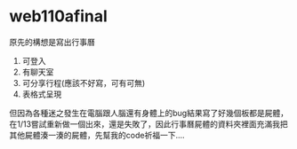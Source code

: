 # web110afinal

原先的構想是寫出行事曆
1. 可登入
2. 有聊天室
3. 可分享行程(應該不好寫，可有可無)
4. 表格式呈現

但因為各種迷之發生在電腦跟人腦還有身體上的bug結果寫了好幾個板都是屍體，在1/13嘗試重新做一個出來，還是失敗了，因此行事曆屍體的資料夾裡面充滿我把其他屍體湊一湊的屍體，先幫我的code祈福一下....
